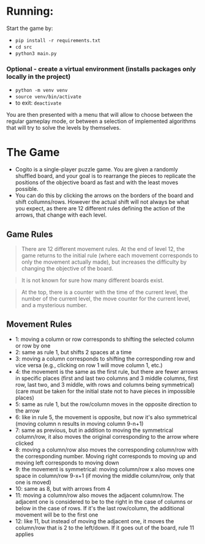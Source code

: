 # Running:
Start the game by:
- `pip install -r requirements.txt`
- `cd src`
- `python3 main.py`

### Optional - create a virtual environment (installs packages only locally in the project)
- `python -m venv venv`
- `source venv/bin/activate`
- to exit: `deactivate`

You are then presented with a menu that will allow to choose between the regular gameplay mode, or between a selection of implemented algorithms that will try to solve the levels by themselves.

# The Game

- Cogito is a single-player puzzle game. You are given a randomly shuffled board, and your goal is to rearrange the pieces to replicate the positions of the objective board as fast and with the least moves possible.
- You can do this by clicking the arrows on the borders of the board and shift collumns/rows. However the actual shift will not always be what you expect, as there are 12 different rules defining the action of the arrows, that change with each level.

## Game Rules
> There are 12 different movement rules. At the end of level 12, the game returns to the initial rule (where each movement corresponds to only the movement actually made), but increases the difficulty by changing the objective of the board.

> It is not known for sure how many different boards exist.

> At the top, there is a counter with the time of the current level, the number of the current level, the move counter for the current level, and a mysterious number.

## Movement Rules
- 1: moving a column or row corresponds to shifting the selected column or row by one
- 2: same as rule 1, but shifts 2 spaces at a time
- 3: moving a column corresponds to shifting the corresponding row and vice versa (e.g., clicking on row 1 will move column 1, etc.)
- 4: the movement is the same as the first rule, but there are fewer arrows in specific places (first and last two columns and 3 middle columns, first row, last two, and 3 middle, with rows and columns being symmetrical) (care must be taken for the initial state not to have pieces in impossible places)
- 5: same as rule 1, but the row/column moves in the opposite direction to the arrow
- 6: like in rule 5, the movement is opposite, but now it's also symmetrical (moving column n results in moving column 9-n+1)
- 7: same as previous, but in addition to moving the symmetrical column/row, it also moves the original corresponding to the arrow where clicked
- 8: moving a column/row also moves the corresponding column/row with the corresponding number. Moving right corresponds to moving up and moving left corresponds to moving down
- 9: the movement is symmetrical: moving column/row x also moves one space in column/row 9-x+1 (if moving the middle column/row, only that one is moved)
- 10: same as 8, but with arrows from 4
- 11: moving a column/row also moves the adjacent column/row. The adjacent one is considered to be to the right in the case of columns or below in the case of rows. If it's the last row/column, the additional movement will be to the first one
- 12: like 11, but instead of moving the adjacent one, it moves the column/row that is 2 to the left/down. If it goes out of the board, rule 11 applies
